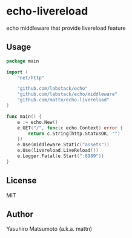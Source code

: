 # echo-livereload

echo middleware that provide livereload feature

## Usage

```go
package main

import (
	"net/http"

	"github.com/labstack/echo"
	"github.com/labstack/echo/middleware"
	"github.com/mattn/echo-livereload"
)

func main() {
	e := echo.New()
	e.GET("/", func(c echo.Context) error {
		return c.String(http.StatusOK, "")
	})
	e.Use(middleware.Static("assets"))
	e.Use(livereload.LiveReload())
	e.Logger.Fatal(e.Start(":8989"))
}
```

## License

MIT

## Author

Yasuhiro Matsumoto (a.k.a. mattn)
